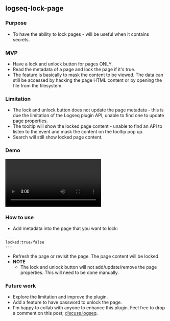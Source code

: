 ## logseq-lock-page

### Purpose
- To have the ability to lock pages - will be useful when it contains secrets.

### MVP
- Have a lock and unlock button for pages ONLY.
- Read the metadata of a page and lock the page if it's true.
- The feature is basically to mask the content to be viewed. The data can still be accessed by hacking the page HTML content or by opening the file from the filesystem.

### Limitation
- The lock and unlock button does not update the page metadata - this is due the limitation of the Logseq plugin API, unable to find one to update page properties.
- The tooltip will show the locked page content - unable to find an API to listen to the event and mask the content on the tooltip pop up.
- Search will still show locked page content.

### Demo
![](demo.mov)

### How to use
- Add metadata into the page that you want to lock:
```
---
locked:true/false
---
```
- Refresh the page or revisit the page. The page content will be locked.
- **NOTE**
  - The lock and unlock button will not add/update/remove the page properties. This will need to be done manually.

### Future work
- Explore the limitation and improve the plugin.
- Add a feature to have password to unlock the page.
- I'm happy to collab with anyone to enhance this plugin. Feel free to drop a comment on this post; [discuss.logseq]().